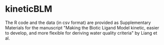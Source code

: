# kineticBLM
The R code and the data (in csv format) are provided as Supplementary Materials for the manuscript "Making the Biotic Ligand Model kinetic, easier to develop, and more flexible for deriving water quality criteria" by Liang et al.
